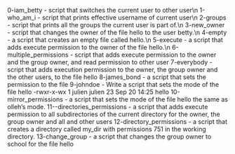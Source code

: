 0-iam_betty -  script that switches the current user to other user\n
1-who_am_i - script that prints effective username of current user\n
2-groups - script that  prints all the groups the current user is part of.\n
3-new_owner -  script that changes the owner of the file hello to the user betty.\n
4-empty - a script that creates an empty file called hello.\n
5-execute - a script that adds execute permission to the owner of the file hello.\n
6-multiple_permissions - script that adds execute permission to the owner and the group owner, and read permission to other user
7-everybody - script that adds execution permission to the owner, the group owner and the other users, to the file hello
8-james_bond -  a script that sets the permission to the file 
9-johndoe - Write a script that sets the mode of the file hello -rwxr-x-wx 1 julien julien 23 Sep 20 14:25 hello
10-mirror_permissions -  a script that sets the mode of the file hello the same as olleh’s mode.
11--directories_permissions - a script that adds execute permission to all subdirectories of the current directory for the owner, the group owner and all and other users
12-directory_permissions -  a script that creates a directory called my_dir with permissions 751 in the working directory.
13-change_group -  a script that changes the group owner to school for the file hello
